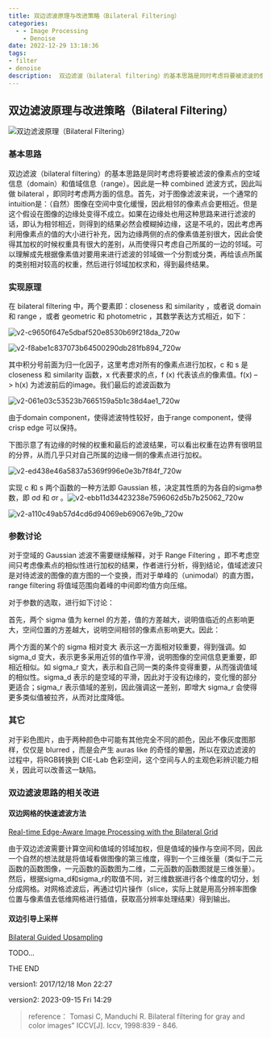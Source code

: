 ```yaml
---
title: 双边滤波原理与改进策略（Bilateral Filtering）
categories:
  - - Image Processing
    - Denoise
date: 2022-12-29 13:18:36
tags: 
- filter
- denoise
description:  双边滤波（bilateral filtering）的基本思路是同时考虑将要被滤波的像素点的空域信息（domain）和值域信息（range）。
---
```



## 双边滤波原理与改进策略（Bilateral Filtering）

![双边滤波原理（Bilateral Filtering）](v2-20b82bc22476606533ce250d68e32f56_720w.png)

### 基本思路

双边滤波（bilateral filtering）的基本思路是同时考虑将要被滤波的像素点的空域信息（domain）和值域信息（range）。因此是一种 combined 滤波方式，因此叫做 bilateral ，即同时考虑两方面的信息。首先，对于图像滤波来说，一个通常的intuition是：（自然）图像在空间中变化缓慢，因此相邻的像素点会更相近。但是这个假设在图像的边缘处变得不成立。如果在边缘处也用这种思路来进行滤波的话，即认为相邻相近，则得到的结果必然会模糊掉边缘，这是不吼的，因此考虑再利用像素点的值的大小进行补充，因为边缘两侧的点的像素值差别很大，因此会使得其加权的时候权重具有很大的差别，从而使得只考虑自己所属的一边的邻域。可以理解成先根据像素值对要用来进行滤波的邻域做一个分割或分类，再给该点所属的类别相对较高的权重，然后进行邻域加权求和，得到最终结果。

### 实现原理

在 bilateral filtering 中，两个要素即：closeness 和 similarity ，或者说 domain 和 range ，或者 geometric 和 photometric ，其数学表达方式相近，如下：

![v2-c9650f647e5dbaf520e8530b69f218da_720w](v2-c9650f647e5dbaf520e8530b69f218da_720w.png)

![v2-f8abe1c837073b64500290db281fb894_720w](v2-f8abe1c837073b64500290db281fb894_720w.png)

其中积分号前面为归一化因子，这里考虑对所有的像素点进行加权，c 和 s 是 closeness 和 similarity 函数，x 代表要求的点，f (x) 代表该点的像素值。f(x) –> h(x) 为滤波前后的image。我们最后的滤波函数为

![v2-061e03c53523b7665159a5b1c38d4ae1_720w](v2-061e03c53523b7665159a5b1c38d4ae1_720w.png)


由于domain component，使得滤波特性较好，由于range component，使得crisp edge 可以保持。

下图示意了有边缘的时候的权重和最后的滤波结果，可以看出权重在边界有很明显的分界，从而几乎只对自己所属的边缘一侧的像素点进行加权。

![v2-ed438e46a5837a5369f996e0e3b7f84f_720w](v2-ed438e46a5837a5369f996e0e3b7f84f_720w.webp)


实现 c 和 s 两个函数的一种方法即 Gaussian 核，决定其性质的为各自的sigma参数，即 σd 和 σr 。![v2-ebb11d34423238e7596062d5b7b25062_720w](v2-ebb11d34423238e7596062d5b7b25062_720w.png)

![v2-a110c49ab57d4cd6d94069eb69067e9b_720w](v2-a110c49ab57d4cd6d94069eb69067e9b_720w.png)



### 参数讨论

对于空域的 Gaussian 滤波不需要继续解释，对于 Range Filtering ，即不考虑空间只考虑像素点的相似性进行加权的结果，作者进行分析，得到结论，值域滤波只是对待滤波的图像的直方图的一个变换，而对于单峰的（unimodal）的直方图，range filtering 将值域范围向着峰的中间即均值方向压缩。

对于参数的选取，进行如下讨论：

首先，两个 sigma 值为 kernel 的方差，值的方差越大，说明值临近的点影响更大，空间位置的方差越大，说明空间相邻的像素点影响更大。因此：

两个方面的某个的 sigma 相对变大 表示这一方面相对较重要，得到强调。如 sigma_d 变大，表示更多采用近邻的值作平滑，说明图像的空间信息更重要，即相近相似。如 sigma_r 变大，表示和自己同一类的条件变得重要，从而强调值域的相似性。sigma_d 表示的是空域的平滑，因此对于没有边缘的，变化慢的部分更适合；sigma_r 表示值域的差别，因此强调这一差别，即增大 sigma_r 会使得更多类似值被拉齐，从而对比度降低。

### 其它

对于彩色图片，由于两种颜色中可能有其他完全不同的颜色，因此不像灰度图那样，仅仅是 blurred ，而是会产生 auras like 的奇怪的晕圈，所以在双边滤波的过程中，将RGB转换到 CIE-Lab 色彩空间，这个空间与人的主观色彩辨识能力相关，因此可以改善这一缺陷。

### 双边滤波思路的相关改进

#### 双边网格的快速滤波方法

[Real-time Edge-Aware Image Processing with the Bilateral Grid](https://people.csail.mit.edu/sparis/publi/2007/siggraph/Chen_07_Bilateral_Grid.pdf)

由于双边滤波需要计算空间和值域的邻域加权，但是值域的操作与空间不同，因此一个自然的想法就是将值域看做图像的第三维度，得到一个三维张量（类似于二元函数的函数图像，一元函数的函数图为二维，二元函数的函数图就是三维张量）。然后，根据sigma_d和sigma_r的取值不同，对三维数据进行各个维度的切分，划分成网格。对网格滤波后，再通过切片操作（slice，实际上就是用高分辨率图像位置与像素值去低维网格进行插值，获取高分辨率处理结果）得到输出。

#### 双边引导上采样

[Bilateral Guided Upsampling](https://dl.acm.org/doi/pdf/10.1145/2980179.2982423)

TODO...



THE END

version1: 2017/12/18 Mon 22:27

version2: 2023-09-15 Fri 14:29



> reference：
> Tomasi C, Manduchi R. Bilateral filtering for gray and color images” ICCV[J]. Iccv, 1998:839 - 846.
